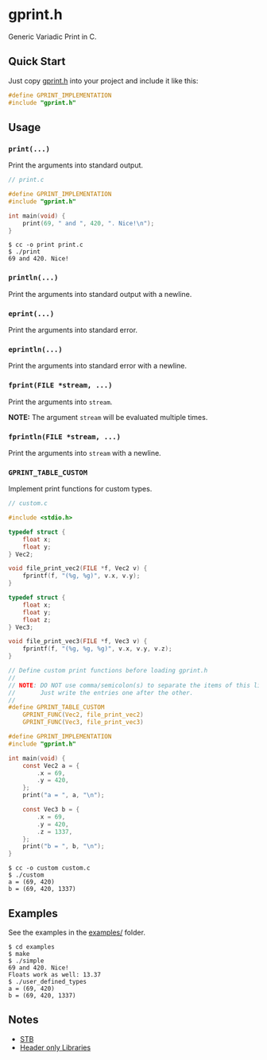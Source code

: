 # gprint.h
Generic Variadic Print in C.

## Quick Start
Just copy [gprint.h](gprint.h) into your project and include it like this:

```c
#define GPRINT_IMPLEMENTATION
#include "gprint.h"
```

## Usage
### `print(...)`
Print the arguments into standard output.

```c
// print.c

#define GPRINT_IMPLEMENTATION
#include "gprint.h"

int main(void) {
    print(69, " and ", 420, ". Nice!\n");
}
```

```console
$ cc -o print print.c
$ ./print
69 and 420. Nice!
```

### `println(...)`
Print the arguments into standard output with a newline.

### `eprint(...)`
Print the arguments into standard error.

### `eprintln(...)`
Print the arguments into standard error with a newline.

### `fprint(FILE *stream, ...)`
Print the arguments into `stream`.

**NOTE:** The argument `stream` will be evaluated multiple times.

### `fprintln(FILE *stream, ...)`
Print the arguments into `stream` with a newline.

### `GPRINT_TABLE_CUSTOM`
Implement print functions for custom types.

```c
// custom.c

#include <stdio.h>

typedef struct {
    float x;
    float y;
} Vec2;

void file_print_vec2(FILE *f, Vec2 v) {
    fprintf(f, "(%g, %g)", v.x, v.y);
}

typedef struct {
    float x;
    float y;
    float z;
} Vec3;

void file_print_vec3(FILE *f, Vec3 v) {
    fprintf(f, "(%g, %g, %g)", v.x, v.y, v.z);
}

// Define custom print functions before loading gprint.h
//
// NOTE: DO NOT use comma/semicolon(s) to separate the items of this list.
//       Just write the entries one after the other.
//
#define GPRINT_TABLE_CUSTOM                                                    \
    GPRINT_FUNC(Vec2, file_print_vec2)                                         \
    GPRINT_FUNC(Vec3, file_print_vec3)

#define GPRINT_IMPLEMENTATION
#include "gprint.h"

int main(void) {
    const Vec2 a = {
        .x = 69,
        .y = 420,
    };
    print("a = ", a, "\n");

    const Vec3 b = {
        .x = 69,
        .y = 420,
        .z = 1337,
    };
    print("b = ", b, "\n");
}
```

```console
$ cc -o custom custom.c
$ ./custom
a = (69, 420)
b = (69, 420, 1337)
```

## Examples
See the examples in the [examples/](examples/) folder.

```console
$ cd examples
$ make
$ ./simple
69 and 420. Nice!
Floats work as well: 13.37
$ ./user_defined_types
a = (69, 420)
b = (69, 420, 1337)
```

## Notes
- [STB](https://github.com/nothings/stb)
- [Header only Libraries](https://github.com/nothings/stb/blob/master/docs/stb_howto.txt)
